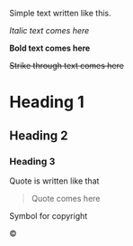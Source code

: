 Simple text written like this.

_Italic text comes here_

**Bold text comes here**

~~Strike through text comes here~~

# Heading 1

## Heading 2

### Heading 3

Quote is written like that

>Quote comes here

Symbol for copyright

&copy;
